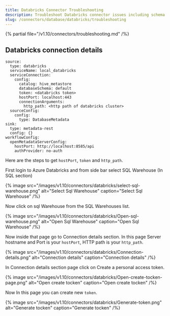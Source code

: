 ```yaml
---
title: Databricks Connector Troubleshooting
description: Troubleshoot Databricks connector issues including schema extraction errors or driver failures.
slug: /connectors/database/databricks/troubleshooting
---
```


{% partial file="/v1.10/connectors/troubleshooting.md" /%}

## Databricks connection details

```
source:
  type: databricks
  serviceName: local_databricks
  serviceConnection:
    config:
      catalog: hive_metastore
      databaseSchema: default
      token: <databricks token>
      hostPort: localhost:443
      connectionArguments:
        http_path: <http path of databricks cluster>
  sourceConfig:
    config:
      type: DatabaseMetadata
sink:
  type: metadata-rest
  config: {}
workflowConfig:
  openMetadataServerConfig:
    hostPort: http://localhost:8585/api
    authProvider: no-auth
```

Here are the steps to get `hostPort`, `token` and `http_path`.

First login to Azure Databricks and from side bar select SQL Warehouse (In SQL section)


{% image
src="/images/v1.10/connectors/databricks/select-sql-warehouse.png"
alt="Select Sql Warehouse"
caption="Select Sql Warehouse" /%}


Now click on sql Warehouse from the SQL Warehouses list.


{% image
src="/images/v1.10/connectors/databricks/Open-sql-warehouse.png"
alt="Open Sql Warehouse"
caption="Open Sql Warehouse" /%}


Now inside that page go to Connection details section.
In this page Server hostname and Port is your `hostPort`, HTTP path is your `http_path`.



{% image
src="/images/v1.10/connectors/databricks/Connection-details.png"
alt="Connection details"
caption="Connection details" /%}


In Connection details section page click on Create a personal access token.

{% image
src="/images/v1.10/connectors/databricks/Open-create-tocken-page.png"
alt="Open create tocken"
caption="Open create tocken" /%}



Now In this page you can create new `token`.


{% image
src="/images/v1.10/connectors/databricks/Generate-token.png"
alt="Generate tocken"
caption="Generate tocken" /%}

